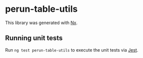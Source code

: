 # perun-table-utils

This library was generated with [Nx](https://nx.dev).

## Running unit tests

Run `ng test perun-table-utils` to execute the unit tests via [Jest](https://jestjs.io).
